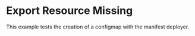 # Export Resource Missing

This example tests the creation of a configmap with the manifest deployer.
